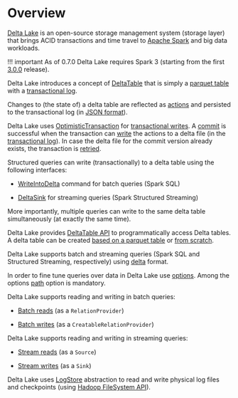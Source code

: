 # Overview

[Delta Lake](https://delta.io/) is an open-source storage management system (storage layer) that brings ACID transactions and time travel to [Apache Spark](https://spark.apache.org/) and big data workloads.

!!! important
    As of 0.7.0 Delta Lake requires Spark 3 (starting from the first [3.0.0](http://spark.apache.org/news/spark-3-0-0-released.html) release).

Delta Lake introduces a concept of [DeltaTable](DeltaTable.md) that is simply a [parquet table](DeltaFileFormat.md#fileFormat) with a [transactional log](DeltaLog.md).

Changes to (the state of) a delta table are reflected as [actions](Action.md) and persisted to the transactional log (in [JSON format](Action.md#json)).

Delta Lake uses [OptimisticTransaction](OptimisticTransaction.md) for [transactional writes](TransactionalWrite.md). A [commit](OptimisticTransactionImpl.md#commit) is successful when the transaction can [write](OptimisticTransactionImpl.md#doCommit-write) the actions to a delta file (in the [transactional log](DeltaLog.md)). In case the delta file for the commit version already exists, the transaction is [retried](OptimisticTransactionImpl.md#checkAndRetry).

Structured queries can write (transactionally) to a delta table using the following interfaces:

* [WriteIntoDelta](commands/WriteIntoDelta.md) command for batch queries (Spark SQL)

* [DeltaSink](DeltaSink.md) for streaming queries (Spark Structured Streaming)

More importantly, multiple queries can write to the same delta table simultaneously (at exactly the same time).

Delta Lake provides [DeltaTable API](DeltaTable.md) to programmatically access Delta tables. A delta table can be created [based on a parquet table](DeltaTable.md#convertToDelta) or [from scratch](DeltaTable.md#forPath).

Delta Lake supports batch and streaming queries (Spark SQL and Structured Streaming, respectively) using [delta](DeltaDataSource.md#DataSourceRegister) format.

In order to fine tune queries over data in Delta Lake use [options](DeltaOptions.md). Among the options [path](DeltaOptions.md#path) option is mandatory.

Delta Lake supports reading and writing in batch queries:

* [Batch reads](DeltaDataSource.md#RelationProvider) (as a `RelationProvider`)

* [Batch writes](DeltaDataSource.md#CreatableRelationProvider) (as a `CreatableRelationProvider`)

Delta Lake supports reading and writing in streaming queries:

* [Stream reads](DeltaDataSource.md#StreamSourceProvider) (as a `Source`)

* [Stream writes](DeltaDataSource.md#StreamSinkProvider) (as a `Sink`)

Delta Lake uses [LogStore](DeltaLog.md#store) abstraction to read and write physical log files and checkpoints (using [Hadoop FileSystem API](https://hadoop.apache.org/docs/current2/hadoop-project-dist/hadoop-common/filesystem/index.html)).
